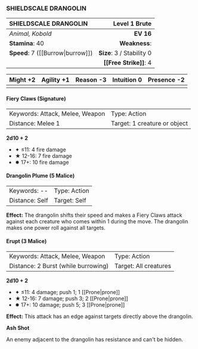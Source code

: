 ### SHIELDSCALE DRANGOLIN

| SHIELDSCALE DRANGOLIN             |         **Level 1 Brute** |
| :-------------------------------- | ------------------------: |
| *Animal, Kobold*                  |                 **EV 16** |
| **Stamina**: 40                   |             **Weakness**: |
| **Speed**: 7 ([[Burrow\|burrow]]) | **Size**: 3 / Stability 0 |
|                                   |    **[[Free Strike]]**: 4 |

| **Might** +2 | **Agility** +1 | **Reason** -3 | **Intuition** 0 | **Presence** -2 |
| ------------ | -------------- | ------------- | --------------- | --------------- |
|              |                |               |                 |                 |

#### Fiery Claws (Signature)

|                                 |                              |
| :------------------------------ | :--------------------------- |
| Keywords: Attack, Melee, Weapon | Type: Action                 |
| Distance: Melee 1               | Target: 1 creature or object |

**2d10 + 2**

- ✦ ≤11: 4 fire damage
- ★ 12-16: 7 fire damage
- ✸ 17+: 10 fire damage

#### Drangolin Plume (5 Malice)

|                |              |
| :------------- | :----------- |
| Keywords: --   | Type: Action |
| Distance: Self | Target: Self |

**Effect:** The drangolin shifts their speed and makes a Fiery Claws attack against each creature who comes within 1 during the move. The drangolin makes one power roll against all targets.

#### Erupt (3 Malice)

|                                     |                       |
| :---------------------------------- | :-------------------- |
| Keywords: Attack, Melee, Weapon     | Type: Action          |
| Distance: 2 Burst (while burrowing) | Target: All creatures |

**2d10 + 2**

- ✦ ≤11: 4 damage; push 1; 1 [[Prone|prone]]
- ★ 12-16: 7 damage; push 3; 2 [[Prone|prone]]
- ✸ 17+: 10 damage; push 5; 3 [[Prone|prone]]

**Effect:** This attack has an edge against targets directly above the drangolin.

**Ash Shot**

An enemy adjacent to the drangolin has resistance and can't be hidden.
